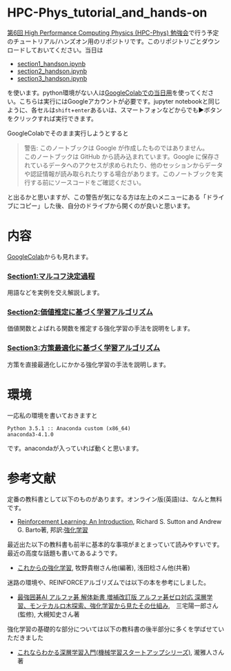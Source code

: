 # HPC-Phys_tutorial_and_hands-on

[第6回 High Performance Computing Physics (HPC-Phys) 勉強会](http://hpc-phys.kek.jp/workshop/workshop200131.html)で行う予定のチュートリアル/ハンズオン用のリポジトリです。このリポジトリごとダウンロードしておいてください。当日は
* [section1_handson.ipynb](https://github.com/AkinoriTanaka-phys/HPC-Phys_tutorial_and_hands-on/blob/master/section1_handson.ipynb)
* [section2_handson.ipynb](https://github.com/AkinoriTanaka-phys/HPC-Phys_tutorial_and_hands-on/blob/master/section2_handson.ipynb)
* [section3_handson.ipynb](https://github.com/AkinoriTanaka-phys/HPC-Phys_tutorial_and_hands-on/blob/master/section3_handson.ipynb)

を使います。python環境がない人は[GoogleColabでの当日用](https://colab.research.google.com/github/AkinoriTanaka-phys/HPC-Phys_tutorial_and_hands-on/blob/master/handson_for_colab.ipynb)を使ってください。こちらは実行にはGoogleアカウントが必要です。jupyter notebookと同じように、各セルは`shift`+`enter`あるいは、スマートフォンなどからでも▶ボタンをクリックすれば実行できます。

GoogleColabでそのまま実行しようとすると
>警告: このノートブックは Google が作成したものではありません。<br>
このノートブックは GitHub から読み込まれています。Google に保存されているデータへのアクセスが求められたり、他のセッションからデータや認証情報が読み取られたりする場合があります。このノートブックを実行する前にソースコードをご確認ください。

と出るかと思いますが、この警告が気になる方は左上のメニューにある「ドライブにコピー」した後、自分のドライブから開くのが良いと思います。

# 内容

[GoogleColab](https://colab.research.google.com/github/AkinoriTanaka-phys/HPC-Phys_tutorial_and_hands-on/blob/master/for_colab.ipynb)からも見れます。

### **[Section1:マルコフ決定過程](https://github.com/AkinoriTanaka-phys/HPC-Phys_tutorial_and_hands-on/blob/master/section1.ipynb)**

 用語などを実例を交え解説します。

### **[Section2:価値推定に基づく学習アルゴリズム](https://github.com/AkinoriTanaka-phys/HPC-Phys_tutorial_and_hands-on/blob/master/section2.ipynb)**

 価値関数とよばれる関数を推定する強化学習の手法を説明をします。

### **[Section3:方策最適化に基づく学習アルゴリズム](https://github.com/AkinoriTanaka-phys/HPC-Phys_tutorial_and_hands-on/blob/master/section3.ipynb)**

方策を直接最適化しにかかる強化学習の手法を説明します。

# 環境
一応私の環境を書いておきますと
```
Python 3.5.1 :: Anaconda custom (x86_64)
anaconda3-4.1.0
```
です。anacondaが入っていれば動くと思います。

# 参考文献
定番の教科書として以下のものがあります。オンライン版(英語)は、なんと無料です。
* [Reinforcement Learning: An Introduction](http://incompleteideas.net/book/the-book.html), Richard S. Sutton and Andrew G. Barto著, 邦訳:[強化学習](https://www.morikita.co.jp/books/book/1990)

最近出た以下の教科書も前半に基本的な事項がまとまっていて読みやすいです。最近の高度な話題も書いてあるようです。
* [これからの強化学習](https://www.morikita.co.jp/books/book/3034), 牧野貴樹さん他(編著), 浅田稔さん他(共著)

迷路の環境や、REINFORCEアルゴリズムでは以下の本を参考にしました。
* [最強囲碁AI アルファ碁 解体新書 増補改訂版 アルファ碁ゼロ対応 深層学習、モンテカルロ木探索、強化学習から見たその仕組み](https://www.shoeisha.co.jp/book/detail/9784798157771),　三宅陽一郎さん(監修), 大槻知史さん著

強化学習の基礎的な部分については以下の教科書の後半部分に多くを学ばせていただきました
* [これならわかる深層学習入門(機械学習スタートアップシリーズ)](https://www.kspub.co.jp/book/detail/1538283.html), 瀧雅人さん著
